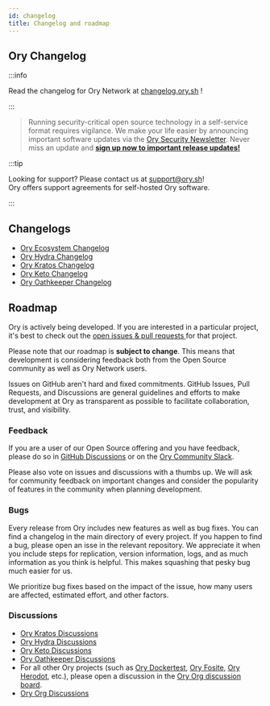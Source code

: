```yaml
---
id: changelog
title: Changelog and roadmap
---
```


## Ory Changelog

:::info

Read the changelog for Ory Network at [changelog.ory.sh](https://changelog.ory.sh/) !

:::

> Running security-critical open source technology in a self-service format requires vigilance. We make your life easier by
> announcing important software updates via the [Ory Security Newsletter](http://eepurl.com/di390P). Never miss an update and
> **[sign up now to important release updates!](http://eepurl.com/di390P)**

:::tip

Looking for support? Please contact us at support@ory.sh!  
Ory offers support agreements for self-hosted Ory software.

:::

## Changelogs

- [Ory Ecosystem Changelog](https://changelog.ory.sh/)
- [Ory Hydra Changelog](https://github.com/ory/hydra/blob/master/CHANGELOG.md)
- [Ory Kratos Changelog](https://github.com/ory/kratos/blob/master/CHANGELOG.md)
- [Ory Keto Changelog](https://github.com/ory/keto/blob/master/CHANGELOG.md)
- [Ory Oathkeeper Changelog](https://github.com/ory/oathkeeper/blob/master/CHANGELOG.md)

## Roadmap

Ory is actively being developed. If you are interested in a particular project, it's best to check out the
[open issues & pull requests ](#milestones-issues-pull-requests) for that project.

Please note that our roadmap is **subject to change**. This means that development is considering feedback both from the Open
Source community as well as Ory Network users.

Issues on GitHub aren't hard and fixed commitments. GitHub Issues, Pull Requests, and Discussions are general guidelines and
efforts to make development at Ory as transparent as possible to facilitate collaboration, trust, and visibility.

### Feedback

If you are a user of our Open Source offering and you have feedback, please do so in [GitHub Discussions](#discussions) or on the
[Ory Community Slack](https://slack.ory.sh/).

Please also vote on issues and discussions with a thumbs up. We will ask for community feedback on important changes and consider
the popularity of features in the community when planning development.

### Bugs

Every release from Ory includes new features as well as bug fixes. You can find a changelog in the main directory of every
project. If you happen to find a bug, please open an isse in the relevant repository. We appreciate it when you include steps for
replication, version information, logs, and as much information as you think is helpful. This makes squashing that pesky bug much
easier for us.

We prioritize bug fixes based on the impact of the issue, how many users are affected, estimated effort, and other factors.

### Discussions

- [Ory Kratos Discussions](https://github.com/ory/kratos/discussions)
- [Ory Hydra Discussions](https://github.com/ory/hydra/discussions)
- [Ory Keto Discussions](https://github.com/ory/keto/discussions)
- [Ory Oathkeeper Discussions](https://github.com/ory/oathkeeper/discussions)
- For all other Ory projects (such as [Ory Dockertest](https://github.com/ory/dockertest/),
  [Ory Fosite](https://github.com/ory/fosite/), [Ory Herodot](https://github.com/ory/herodot/), etc.), please open a discussion in
  the [Ory Org discussion board](https://github.com/orgs/ory/discussions).
- [Ory Org Discussions](https://github.com/orgs/ory/discussions)
